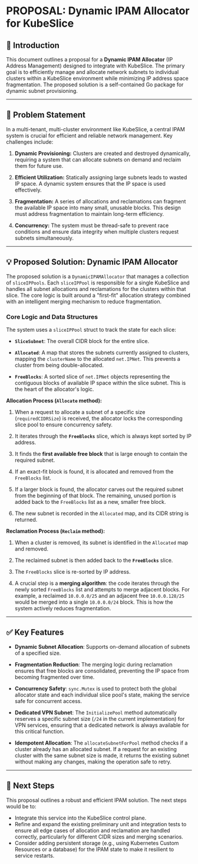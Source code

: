 # PROPOSAL: Dynamic IPAM Allocator for KubeSlice

## 📄 Introduction

This document outlines a proposal for a **Dynamic IPAM Allocator** (IP Address Management) designed to integrate with KubeSlice. The primary goal is to efficiently manage and allocate network subnets to individual clusters within a KubeSlice environment while minimizing IP address space fragmentation. The proposed solution is a self-contained Go package for dynamic subnet provisioning.

---

## 🎯 Problem Statement

In a multi-tenant, multi-cluster environment like KubeSlice, a central IPAM system is crucial for efficient and reliable network management. Key challenges include:

1.  **Dynamic Provisioning:** Clusters are created and destroyed dynamically, requiring a system that can allocate subnets on demand and reclaim them for future use.

2.  **Efficient Utilization:** Statically assigning large subnets leads to wasted IP space. A dynamic system ensures that the IP space is used effectively.

3.  **Fragmentation:** A series of allocations and reclamations can fragment the available IP space into many small, unusable blocks. This design must address fragmentation to maintain long-term efficiency.

4.  **Concurrency:** The system must be thread-safe to prevent race conditions and ensure data integrity when multiple clusters request subnets simultaneously.

---

## 💡 Proposed Solution: Dynamic IPAM Allocator

The proposed solution is a `DynamicIPAMAllocator` that manages a collection of `sliceIPPools`. Each `sliceIPPool` is responsible for a single KubeSlice and handles all subnet allocations and reclamations for the clusters within that slice. The core logic is built around a "first-fit" allocation strategy combined with an intelligent merging mechanism to reduce fragmentation.

### Core Logic and Data Structures

The system uses a `sliceIPPool` struct to track the state for each slice:

* **`SliceSubnet`**: The overall CIDR block for the entire slice.

* **`Allocated`**: A map that stores the subnets currently assigned to clusters, mapping the `clusterName` to the allocated `net.IPNet`. This prevents a cluster from being double-allocated.

* **`FreeBlocks`**: A sorted slice of `net.IPNet` objects representing the contiguous blocks of available IP space within the slice subnet. This is the heart of the allocator's logic.

**Allocation Process (`Allocate` method):**

1.  When a request to allocate a subnet of a specific size (`requiredCIDRSize`) is received, the allocator locks the corresponding slice pool to ensure concurrency safety.

2.  It iterates through the **`FreeBlocks`** slice, which is always kept sorted by IP address.

3.  It finds the **first available free block** that is large enough to contain the required subnet.

4.  If an exact-fit block is found, it is allocated and removed from the `FreeBlocks` list.

5.  If a larger block is found, the allocator carves out the required subnet from the beginning of that block. The remaining, unused portion is added back to the `FreeBlocks` list as a new, smaller free block.

6.  The new subnet is recorded in the `Allocated` map, and its CIDR string is returned.

**Reclamation Process (`Reclaim` method):**

1.  When a cluster is removed, its subnet is identified in the `Allocated` map and removed.

2.  The reclaimed subnet is then added back to the **`FreeBlocks`** slice.

3.  The `FreeBlocks` slice is re-sorted by IP address.

4.  A crucial step is a **merging algorithm**: the code iterates through the newly sorted `FreeBlocks` list and attempts to merge adjacent blocks. For example, a reclaimed `10.0.0.0/25` and an adjacent free `10.0.0.128/25` would be merged into a single `10.0.0.0/24` block. This is how the system actively reduces fragmentation.

---

## ✅ Key Features

* **Dynamic Subnet Allocation**: Supports on-demand allocation of subnets of a specified size.

* **Fragmentation Reduction**: The merging logic during reclamation ensures that free blocks are consolidated, preventing the IP space from becoming fragmented over time.

* **Concurrency Safety**: `sync.Mutex` is used to protect both the global allocator state and each individual slice pool's state, making the service safe for concurrent access.

* **Dedicated VPN Subnet**: The `InitializePool` method automatically reserves a specific subnet size (`/24` in the current implementation) for VPN services, ensuring that a dedicated network is always available for this critical function.

* **Idempotent Allocation**: The `allocateSubnetForPool` method checks if a cluster already has an allocated subnet. If a request for an existing cluster with the same subnet size is made, it returns the existing subnet without making any changes, making the operation safe to retry.

---

## 🚀 Next Steps

This proposal outlines a robust and efficient IPAM solution. The next steps would be to:

-   Integrate this service into the KubeSlice control plane.
-   Refine and expand the existing preliminary unit and integration tests to ensure all edge cases of allocation and reclamation are handled correctly, particularly for different CIDR sizes and merging scenarios.
-   Consider adding persistent storage (e.g., using Kubernetes Custom Resources or a database) for the IPAM state to make it resilient to service restarts.